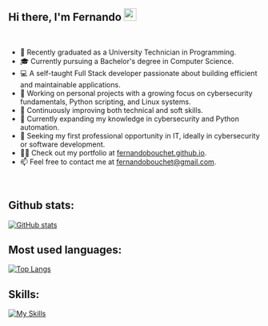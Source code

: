 ## Hi there, I'm Fernando <img src="https://media.giphy.com/media/hvRJCLFzcasrR4ia7z/giphy.gif" width="25px">

<br/>

- 🏅 Recently graduated as a University Technician in Programming.
- 🎓 Currently pursuing a Bachelor's degree in Computer Science.
- 💻 A self-taught Full Stack developer passionate about building efficient and maintainable applications.
- 🔭 Working on personal projects with a growing focus on cybersecurity fundamentals, Python scripting, and Linux systems.
- 💯 Continuously improving both technical and soft skills.
- 🌱 Currently expanding my knowledge in cybersecurity and Python automation.
- 🤔 Seeking my first professional opportunity in IT, ideally in cybersecurity or software development.
- 👨‍💻 Check out my portfolio at [fernandobouchet.github.io](https://fernandobouchet.github.io).
- 📫 Feel free to contact me at fernandobouchet@gmail.com.
<br/>

## Github stats:
[![GitHub stats](https://github-readme-stats-fernandobouchet.vercel.app/api?username=fernandobouchet&show_icons=true&count_private=true&include_all_commits=true&hide_title=true&theme=transparent&hide_border=true)](https://github.com/fernandobouchet)

## Most used languages:
[![Top Langs](https://github-readme-stats-fernandobouchet.vercel.app/api/top-langs/?username=fernandobouchet&layout=compact&exclude_repo=whyred-priv,Whyred-4.19&langs_count=14&hide_title=true&theme=transparent&hide_border=true)](https://github.com/fernandobouchet/github-readme-stats)

## Skills:

[![My Skills](https://skillicons.dev/icons?i=linux,windows,git,github,html,css,tailwind,js,ts,py,bash,react,nextjs,nodejs,express,mongo,mysql,postgres)](https://skillicons.dev)







<!--
**fernandobouchet/fernandobouchet** is a ✨ _special_ ✨ repository because its `README.md` (this file) appears on your GitHub profile.

Here are some ideas to get you started:

- 🔭 I’m currently working on ...
- 🌱 I’m currently learning ...
- 👯 I’m looking to collaborate on ...
- 🤔 I’m looking for help with ...
- 💬 Ask me about ...
- 📫 How to reach me: ...
- 😄 Pronouns: ...
- ⚡ Fun fact: ...
-->

